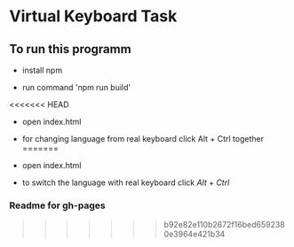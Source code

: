 # Virtual Keyboard Task

## To run this programm

-   install npm

-   run command 'npm run build'

<<<<<<< HEAD
-   open index.html

-   for changing language from real keyboard click Alt + Ctrl together
=======
- open index.html

- to switch the language with real keyboard click _Alt_ + _Ctrl_

### Readme for gh-pages

>>>>>>> b92e82e110b2672f16bed6592380e3964e421b34

